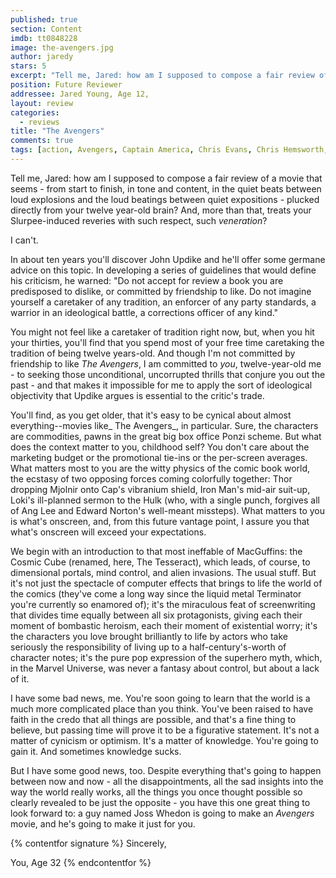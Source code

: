 ```yaml
---
published: true
section: Content
imdb: tt0848228
image: the-avengers.jpg
author: jaredy
stars: 5
excerpt: "Tell me, Jared: how am I supposed to compose a fair review of a movie that seems &ndash; from start to finish, in tone and content, in the quiet beats between loud explosions and the loud beatings between quiet expositions &ndash; plucked directly from your twelve year-old brain? And, more than that, treats your Slurpee-induced reveries with such respect, such <em>veneration</em>?&nbsp;"
position: Future Reviewer
addressee: Jared Young, Age 12,
layout: review
categories:
  - reviews
title: "The Avengers"
comments: true
tags: [action, Avengers, Captain America, Chris Evans, Chris Hemsworth, comics, Hulk, Iron Man, Joss Whedon, Letters, Mark Ruffalo, Robert Downey Jr., Thor]
---
```

Tell me, Jared: how am I supposed to compose a fair review of a movie that seems - from start to finish, in tone and content, in the quiet beats between loud explosions and the loud beatings between quiet expositions - plucked directly from your twelve year-old brain? And, more than that, treats your Slurpee-induced reveries with such respect, such _veneration_? 

I can't.

In about ten years you'll discover John Updike and he'll offer some germane advice on this topic. In developing a series of guidelines that would define his criticism, he warned: "Do not accept for review a book you are predisposed to dislike, or committed by friendship to like. Do not imagine yourself a caretaker of any tradition, an enforcer of any party standards, a warrior in an ideological battle, a corrections officer of any kind."

You might not feel like a caretaker of tradition right now, but, when you hit your thirties, you'll find that you spend most of your free time caretaking the tradition of being twelve years-old. And though I'm not committed by friendship to like _The Avengers_, I am committed to _you_, twelve-year-old me - to seeking those unconditional, uncorrupted thrills that conjure you out the past - and that makes it impossible for me to apply the sort of ideological objectivity that Updike argues is essential to the critic's trade.  

You'll find, as you get older, that it's easy to be cynical about almost everything--movies like_ The Avengers_, in particular. Sure, the characters are commodities, pawns in the great big box office Ponzi scheme. But what does the context matter to you, childhood self? You don't care about the marketing budget or the promotional tie-ins or the per-screen averages. What matters most to you are the witty physics of the comic book world, the ecstasy of two opposing forces coming colorfully together: Thor dropping Mjolnir onto Cap's vibranium shield, Iron Man's mid-air suit-up, Loki's ill-planned sermon to the Hulk (who, with a single punch, forgives all of Ang Lee and Edward Norton's well-meant missteps). What matters to you is what's onscreen, and, from this future vantage point, I assure you that what's onscreen will exceed your expectations.

We begin with an introduction to that most ineffable of MacGuffins: the Cosmic Cube (renamed, here, The Tesseract), which leads, of course, to dimensional portals, mind control, and alien invasions. The usual stuff. But it's not just the spectacle of computer effects that brings to life the world of the comics (they've come a long way since the liquid metal Terminator you're currently so enamored of); it's the miraculous feat of screenwriting that divides time equally between all six protagonists, giving each their moment of bombastic heroism, each their moment of existential worry; it's the characters you love brought brilliantly to life by actors who take seriously the responsibility of living up to a half-century's-worth of character notes; it's the pure pop expression of the superhero myth, which, in the Marvel Universe, was never a fantasy about control, but about a lack of it.  

I have some bad news, me. You're soon going to learn that the world is a much more complicated place than you think. You've been raised to have faith in the credo that all things are possible, and that's a fine thing to believe, but passing time will prove it to be a figurative statement.  It's not a matter of cynicism or optimism. It's a matter of knowledge. You're going to gain it. And sometimes knowledge sucks. 

But I have some good news, too. Despite everything that's going to happen between now and now - all the disappointments, all the sad insights into the way the world really works, all the things you once thought possible so clearly revealed to be just the opposite - you have this one great thing to look forward to: a guy named Joss Whedon is going to make an _Avengers_ movie, and he's going to make it just for you.

{% contentfor signature %}
Sincerely,

You, Age 32
{% endcontentfor %}